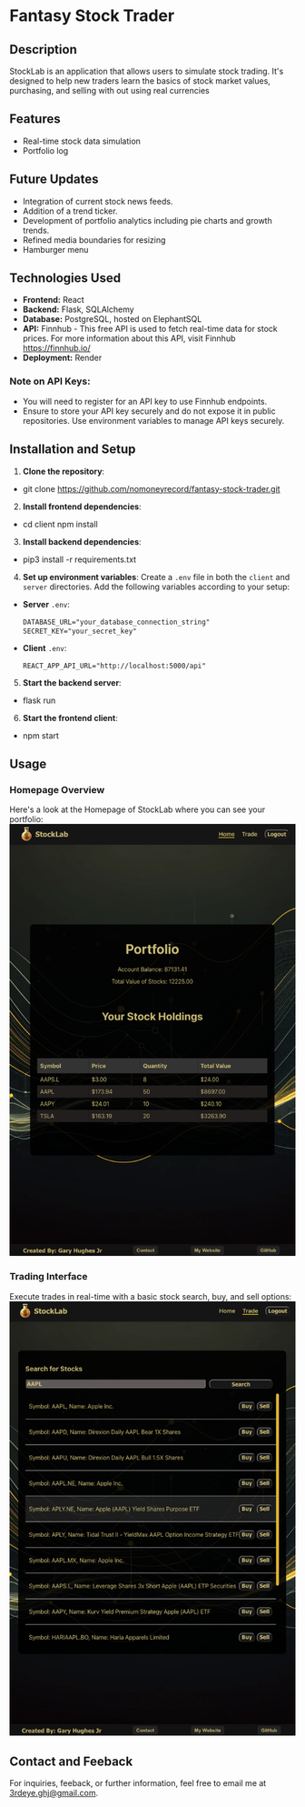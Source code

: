 # Fantasy Stock Trader

## Description
StockLab is an application that allows users to simulate stock trading. It's designed to help new traders learn the basics of stock market values, purchasing, and selling with out using real currencies

## Features
- Real-time stock data simulation
- Portfolio log

## Future Updates
- Integration of current stock news feeds.
- Addition of a trend ticker.
- Development of portfolio analytics including pie charts and growth trends.
- Refined media boundaries for resizing
- Hamburger menu

## Technologies Used
- **Frontend:** React
- **Backend:** Flask, SQLAlchemy
- **Database:** PostgreSQL, hosted on ElephantSQL
- **API:** Finnhub - This free API is used to fetch real-time data for stock prices. For more information about this API, visit Finnhub https://finnhub.io/
- **Deployment:** Render

### Note on API Keys:
  - You will need to register for an API key to use Finnhub endpoints.
  - Ensure to store your API key securely and do not expose it in public repositories. Use environment variables to manage API keys securely.


## Installation and Setup

1. **Clone the repository**:

- git clone https://github.com/nomoneyrecord/fantasy-stock-trader.git


2. **Install frontend dependencies**:

- cd client
npm install


3. **Install backend dependencies**:

- pip3 install -r requirements.txt


4. **Set up environment variables**:
Create a `.env` file in both the `client` and `server` directories. Add the following variables according to your setup:

- **Server** `.env`:
  ```
  DATABASE_URL="your_database_connection_string"
  SECRET_KEY="your_secret_key"
  ```

- **Client** `.env`:
  ```
  REACT_APP_API_URL="http://localhost:5000/api"
  ```

5. **Start the backend server**:
- flask run


6. **Start the frontend client**:
- npm start


## Usage

### **Homepage Overview**
Here's a look at the Homepage of StockLab where you can see your portfolio:
![Homepage](/client/src/Images/Homepage.png)

### **Trading Interface**
Execute trades in real-time with a basic stock search, buy, and sell options:
![Tradepage](/client/src/Images/Tradepage-results.png)

## **Contact and Feeback**
For inquiries, feeback, or further information, feel free to email me at [3rdeye.ghj@gmail.com](mailto:3rdeye.ghj@gmail.com).

